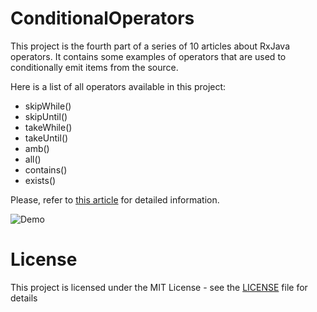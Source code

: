 # ConditionalOperators
This project is the fourth part of a series of 10 articles about RxJava operators. It contains some examples of operators that are used to conditionally emit items from the source.

Here is a list of all operators available in this project:

  - skipWhile()
  - skipUntil()
  - takeWhile()
  - takeUntil()
  - amb()
  - all()
  - contains()
  - exists()

Please, refer to [this article](http://androidahead.com/2017/10/31/rxjava-operators-part-4-conditional-operators/) for detailed information.

![Demo](https://user-images.githubusercontent.com/4574670/32252391-599b5b54-be7c-11e7-8d2f-3a7308dde6f5.gif)

# License

This project is licensed under the MIT License - see the [LICENSE](LICENSE) file for details


